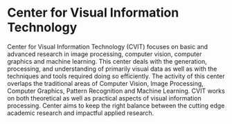 # Center for Visual Information Technology

Center for Visual Information Technology (CVIT) focuses on basic and advanced research in image processing, computer vision, computer graphics and machine learning. This center deals with the generation, processing, and understanding of primarily visual data as well as with the techniques and tools required doing so efficiently. The activity of this center overlaps the traditional areas of Computer Vision, Image Processing, Computer Graphics, Pattern Recognition and Machine Learning. CVIT works on both theoretical as well as practical aspects of visual information processing. Center aims to keep the right balance between the cutting edge academic research and impactful applied research.
